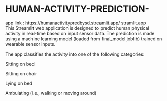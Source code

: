 # HUMAN-ACTIVITY-PREDICTION-
app link : https://humanactivitypredbysd.streamlit.app/
stramlit.app       
This Streamlit web application is designed to predict human physical activity in real-time based on input sensor data. The prediction is made using a machine learning model (loaded from final_model.joblib) trained on wearable sensor inputs.

The app classifies the activity into one of the following categories:

Sitting on bed

Sitting on chair

Lying on bed

Ambulating (i.e., walking or moving around)
